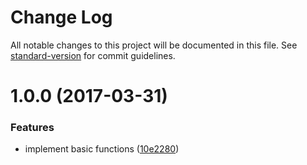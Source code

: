 # Change Log

All notable changes to this project will be documented in this file. See [standard-version](https://github.com/conventional-changelog/standard-version) for commit guidelines.

<a name="1.0.0"></a>
# 1.0.0 (2017-03-31)


### Features

* implement basic functions ([10e2280](https://github.com/suzuki-shunsuke/exvar.py/commit/10e2280))
